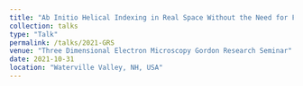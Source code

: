 ```yaml
---
title: "Ab Initio Helical Indexing in Real Space Without the Need for Fourier Layer Lines"
collection: talks
type: "Talk"
permalink: /talks/2021-GRS
venue: "Three Dimensional Electron Microscopy Gordon Research Seminar"
date: 2021-10-31
location: "Waterville Valley, NH, USA"
---
```



